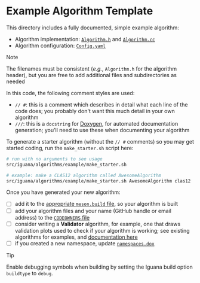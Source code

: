 # Example Algorithm Template

This directory includes a fully documented, simple example algorithm:
- Algorithm implementation: [`Algorithm.h`](Algorithm.h) and [`Algorithm.cc`](Algorithm.cc)
- Algorithm configuration: [`Config.yaml`](Config.yaml)

> [!NOTE]
> The filenames must be consistent (_e.g._, `Algorithm.h` for the algorithm header), but you are free to add additional files and subdirectories as needed

In this code, the following comment styles are used:
- `// #`: this is a comment which describes in detail what each line of the code does; you probably
  don't want this much detail in your own algorithm
- `///`: this is a `docstring` for [Doxygen](https://www.doxygen.nl/), for automated documentation generation;
  you'll need to use these when documenting your algorithm

To generate a starter algorithm (without the `// #` comments) so you may get
started coding, run the `make_starter.sh` script here:
```bash
# run with no arguments to see usage
src/iguana/algorithms/example/make_starter.sh

# example: make a CLAS12 algorithm called AwesomeAlgorithm
src/iguana/algorithms/example/make_starter.sh AwesomeAlgorithm clas12
```

Once you have generated your new algorithm:
- [ ] add it to the [appropriate `meson.build` file](/src/iguana/algorithms/meson.build), so your algorithm is built
- [ ] add your algorithm files and your name (GitHub handle or email address) to the [`CODEOWNERS` file](/CODEOWNERS)
- [ ] consider writing a **Validator** algorithm, for example, one that draws validation plots used to check if your algorithm is working;
      see existing algorithms for examples, and [documentation here](/doc/testing.md)
- [ ] if you created a new namespace, update [`namespaces.dox`](/doc/gen/namespaces.dox)

> [!TIP]
> Enable debugging symbols when building by setting the Iguana build option `buildtype` to `debug`.
